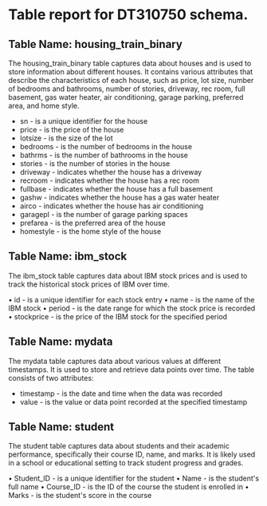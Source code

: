 # Table report for DT310750 schema.

## Table Name: housing_train_binary

 The housing_train_binary table captures data about houses and is used to store information about different houses. It contains various attributes that describe the characteristics of each house, such as price, lot size, number of bedrooms and bathrooms, number of stories, driveway, rec room, full basement, gas water heater, air conditioning, garage parking, preferred area, and home style.

* sn - is a unique identifier for the house
* price - is the price of the house
* lotsize - is the size of the lot
* bedrooms - is the number of bedrooms in the house
* bathrms - is the number of bathrooms in the house
* stories - is the number of stories in the house
* driveway - indicates whether the house has a driveway
* recroom - indicates whether the house has a rec room
* fullbase - indicates whether the house has a full basement
* gashw - indicates whether the house has a gas water heater
* airco - indicates whether the house has air conditioning
* garagepl - is the number of garage parking spaces
* prefarea - is the preferred area of the house
* homestyle - is the home style of the house


## Table Name: ibm_stock

 The ibm_stock table captures data about IBM stock prices and is used to track the historical stock prices of IBM over time. 

• id - is a unique identifier for each stock entry
• name - is the name of the IBM stock
• period - is the date range for which the stock price is recorded
• stockprice - is the price of the IBM stock for the specified period


## Table Name: mydata

 The mydata table captures data about various values at different timestamps. It is used to store and retrieve data points over time. The table consists of two attributes: 
* timestamp - is the date and time when the data was recorded
* value - is the value or data point recorded at the specified timestamp


## Table Name: student

 The student table captures data about students and their academic performance, specifically their course ID, name, and marks. It is likely used in a school or educational setting to track student progress and grades.

• Student_ID - is a unique identifier for the student
• Name - is the student's full name
• Course_ID - is the ID of the course the student is enrolled in
• Marks - is the student's score in the course


